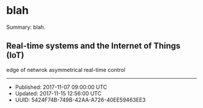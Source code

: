 # blah

Summary: blah.





## Real-time systems and the Internet of Things (IoT)

edge of netwrok
asymmetrical
real-time control

---

* Published: 2017-11-07 09:00:00 UTC
* Updated: 2017-11-15 12:56:00 UTC
* UUID: 5424F74B-749B-42AA-A726-40EE59463EE3


